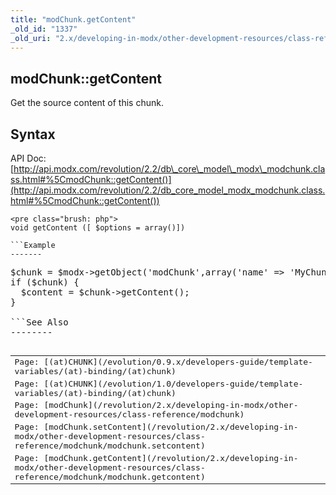 ```yaml
---
title: "modChunk.getContent"
_old_id: "1337"
_old_uri: "2.x/developing-in-modx/other-development-resources/class-reference/modchunk/modchunk.getcontent"
---
```


modChunk::getContent
--------------------

Get the source content of this chunk.

Syntax
------

API Doc: [http://api.modx.com/revolution/2.2/db\_core\_model\_modx\_modchunk.class.html#%5CmodChunk::getContent()](http://api.modx.com/revolution/2.2/db_core_model_modx_modchunk.class.html#%5CmodChunk::getContent())

```
<pre class="brush: php">
void getContent ([ $options = array()])

```Example
-------

```
<pre class="brush: php">
$chunk = $modx->getObject('modChunk',array('name' => 'MyChunk'));
if ($chunk) {
  $content = $chunk->getContent();
}

```See Also
--------

<table class="tableview" width="100%"><tr><td><span class="icon icon-page">Page:</span> [(at)CHUNK](/evolution/0.9.x/developers-guide/template-variables/(at)-binding/(at)chunk)</td></tr><tr><td><span class="icon icon-page">Page:</span> [(at)CHUNK](/evolution/1.0/developers-guide/template-variables/(at)-binding/(at)chunk)</td></tr><tr><td><span class="icon icon-page">Page:</span> [modChunk](/revolution/2.x/developing-in-modx/other-development-resources/class-reference/modchunk)</td></tr><tr><td><span class="icon icon-page">Page:</span> [modChunk.setContent](/revolution/2.x/developing-in-modx/other-development-resources/class-reference/modchunk/modchunk.setcontent)</td></tr><tr><td><span class="icon icon-page">Page:</span> [modChunk.getContent](/revolution/2.x/developing-in-modx/other-development-resources/class-reference/modchunk/modchunk.getcontent)</td></tr></table>